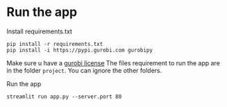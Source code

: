 # Run the app
Install requirements.txt

```
pip install -r requirements.txt
pip install -i https://pypi.gurobi.com gurobipy
```

Make sure u have a [gurobi license](https://www.gurobi.com/downloads/end-user-license-agreement-academic/)
The files requirement to run the app are in the folder `project`. 
You can ignore the other folders.

Run the app
```
streamlit run app.py --server.port 80
```
